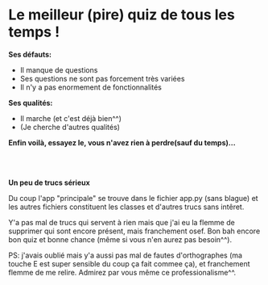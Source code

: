 # Le meilleur (pire) quiz de tous les temps !

**Ses défauts:**


  * Il manque de questions
  * Ses questions ne sont pas forcement très variées
  * Il n'y a pas enormement de fonctionnalités
 
 **Ses qualités:**
 
 * Il marche (et c'est déjà bien^^)
 * (Je cherche d'autres qualités)
 



**Enfin voilà, essayez le, vous n'avez rien à perdre(sauf du temps)...**

</br>
</br>
 
**Un peu de trucs sérieux**

Du coup l'app "principale" se trouve dans le fichier app.py (sans blague) et les autres fichiers constituent les classes et d'autres trucs sans intêret. 

Y'a pas mal de trucs qui servent à rien mais que j'ai eu la flemme de supprimer qui sont encore présent, mais franchement osef. Bon bah encore bon quiz et bonne chance (même si vous n'en aurez pas besoin^^).


PS: j'avais oublié mais y'a aussi pas mal de fautes d'orthographes (ma touche E est super sensible du coup ça fait commee ça), et franchement flemme de me relire.
Admirez par vous même ce professionalisme^^.

